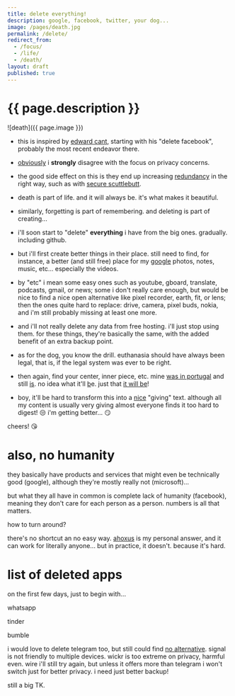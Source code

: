 ```yaml
---
title: delete everything!
description: google, facebook, twitter, your dog...
image: /pages/death.jpg
permalink: /delete/
redirect_from:
  - /focus/
  - /life/
  - /death/
layout: draft
published: true
---
```


# {{ page.description }}

![death]({{ page.image }})

- this is inspired by [edward cant](https://pornblock.co.uk/), starting with his "delete facebook", probably the most recent endeavor there.

- [obviously](/privacy) i **strongly** disagree with the focus on privacy concerns.

- the good side effect on this is they end up increasing [redundancy](/backup) in the right way, such as with [secure scuttlebutt](/scuttlebutt).

- death is part of life. and it will always be. it's what makes it beautiful.

- similarly, forgetting is part of remembering. and deleting is part of creating...

- i'll soon start to "delete" **everything** i have from the big ones. gradually. including github.

- but i'll first create better things in their place. still need to find, for instance, a better (and still free) place for my [google](/google) photos, notes, music, etc... especially the videos.

- by "etc" i mean some easy ones such as youtube, gboard, translate, podcasts, gmail, or news; some i don't really care enough, but would be nice to find a nice open alternative like pixel recorder, earth, fit, or lens; then the ones quite hard to replace: drive, camera, pixel buds, nokia, and i'm still probably missing at least one more.

- and i'll not really delete any data from free hosting. i'll just stop using them. for these things, they're basically the same, with the added benefit of an extra backup point.

- as for the dog, you know the drill. euthanasia should have always been legal, that is, if the legal system was ever to be right.

- then again, find your center, inner piece, etc. mine [was in portugal](/tamera) and still [is](/ahoxus). no idea what it'll [b](/basiux)e. just that [it will be](/fun)!

- boy, it'll be hard to transform this into a [nice](/credibility) "giving" text. although all my content is usually very giving almost everyone finds it too hard to digest! 😒 i'm getting better... 😏

cheers! 😘

# also, no humanity

they basically have products and services that might even be technically good (google), although they're mostly really not (microsoft)...

but what they all have in common is complete lack of humanity (facebook), meaning they don't care for each person as a person. numbers is all that matters.

how to turn around?

there's no shortcut an no easy way. [ahoxus](/ahoxus) is my personal answer, and it can work for literally anyone... but in practice, it doesn't. because it's hard.

# list of deleted apps

on the first few days, just to begin with...

whatsapp

tinder

bumble

i would love to delete telegram too, but still could find [no alternative](https://restoreprivacy.com/secure-encrypted-messaging-services/). signal is not friendly to multiple devices. wickr is too extreme on privacy, harmful even. wire i'll still try again, but unless it offers more than telegram i won't switch just for better privacy. i need just better backup!

still a big TK.
